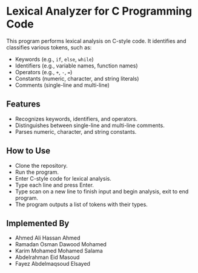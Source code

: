 # Lexical Analyzer for C Programming Code

This program performs lexical analysis on C-style code. It identifies and classifies various tokens, such as:

- Keywords (e.g., `if`, `else`, `while`)
- Identifiers (e.g., variable names, function names)
- Operators (e.g., `+`, `-`, `=`)
- Constants (numeric, character, and string literals)
- Comments (single-line and multi-line)

## Features
- Recognizes keywords, identifiers, and operators.
- Distinguishes between single-line and multi-line comments.
- Parses numeric, character, and string constants.

## How to Use
- Clone the repository.
- Run the program.
- Enter C-style code for lexical analysis.
- Type each line and press Enter.
- Type scan on a new line to finish input and begin analysis, exit to end program.
- The program outputs a list of tokens with their types.

## Implemented By
- Ahmed Ali Hassan Ahmed
- Ramadan Osman Dawood Mohamed
- Karim Mohamed Mohamed Salama
- Abdelrahman Eid Masoud
- Fayez Abdelmaqsoud Elsayed
